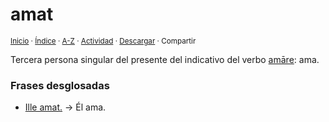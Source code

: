 # amat
<sup>[Inicio](../../../../index.md) · [Índice](../../../../indices/latin-espanol-a.md) · [A-Z](../../../../indices/alfabetico.md) · [Actividad](../../../../indices/actividad.md) · <a href="¶¶¶" download="jucardus-¶¶¶">Descargar</a> · Compartir</sup>

Tercera persona singular del presente del indicativo del verbo [amāre](../../../../contenido/a/m/a/amare.md): ama.

### Frases desglosadas

* [Ille amat.](../../../../contenido/i/l/l/ille-amat.md) → Él ama.
